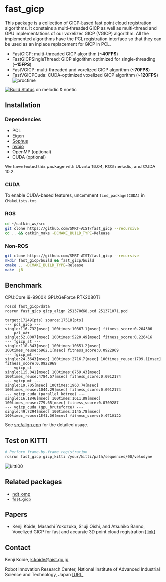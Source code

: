 # fast_gicp

This package is a collection of GICP-based fast point cloud registration algorithms. It constains a multi-threaded GICP as well as multi-thread and GPU implementations of our voxelized GICP (VGICP) algorithm. All the implemented algorithms have the PCL registration interface so that they can be used as an inplace replacement for GICP in PCL.

- FastGICP: multi-threaded GICP algorithm (**\~40FPS**)
- FastGICPSingleThread: GICP algorithm optimized for single-threading (**\~15FPS**)
- FastVGICP: multi-threaded and voxelized GICP algorithm (**\~70FPS**)
- FastVGICPCuda: CUDA-optimized voxelized GICP algorithm (**\~120FPS**)
![proctime](data/proctime.png)

[![Build Status](https://travis-ci.org/SMRT-AIST/fast_gicp.svg?branch=master)](https://travis-ci.org/SMRT-AIST/fast_gicp) on melodic & noetic

## Installation

### Dependencies
- PCL
- Eigen
- [Sophus](https://github.com/strasdat/Sophus)
- [nvbio](https://github.com/NVlabs/nvbio)
- OpenMP (optional)
- CUDA (optional)

We have tested this package with Ubuntu 18.04, ROS melodic, and CUDA 10.2.

### CUDA

To enable CUDA-based features, uncomment ```find_package(CUDA)``` in ```CMakeLists.txt```.

### ROS
```bash
cd ~/catkin_ws/src
git clone https://github.com/SMRT-AIST/fast_gicp --recursive
cd .. && catkin_make -DCMAKE_BUILD_TYPE=Release
```

### Non-ROS
```bash
git clone https://github.com/SMRT-AIST/fast_gicp --recursive
mkdir fast_gicp/build && fast_gicp/build
cmake .. -DCMAKE_BUILD_TYPE=Release
make -j8
```

## Benchmark
CPU:Core i9-9900K GPU:GeForce RTX2080Ti

```bash
roscd fast_gicp/data
rosrun fast_gicp gicp_align 251370668.pcd 251371071.pcd
```

```
target:17249[pts] source:17518[pts]
--- pcl_gicp ---
single:116.732[msec] 100times:10867.1[msec] fitness_score:0.204306
--- pcl_ndt ---
single:52.8007[msec] 100times:5220.49[msec] fitness_score:0.226416
--- fgicp_st ---
single:110.343[msec] 100times:10651.2[msec] 100times_reuse:6962.1[msec] fitness_score:0.0922969
--- fgicp_mt ---
single:24.3643[msec] 100times:2716.7[msec] 100times_reuse:1799.1[msec] fitness_score:0.0922969
--- vgicp_st ---
single:115.041[msec] 100times:8759.43[msec] 100times_reuse:4784.57[msec] fitness_score:0.0912174
--- vgicp_mt ---
single:19.705[msec] 100times:1963.74[msec] 100times_reuse:1044.29[msec] fitness_score:0.0912174
--- vgicp_cuda (parallel_kdtree) ---
single:16.1846[msec] 100times:1611.89[msec] 100times_reuse:779.65[msec] fitness_score:0.0709287
--- vgicp_cuda (gpu_bruteforce) ---
single:49.7294[msec] 100times:3145.78[msec] 100times_reuse:1541.36[msec] fitness_score:0.0710122

```

See [src/align.cpp](https://github.com/SMRT-AIST/fast_gicp/blob/master/src/align.cpp) for the detailed usage.

## Test on KITTI

```bash
# Perform frame-by-frame registration
rosrun fast_gicp gicp_kitti /your/kitti/path/sequences/00/velodyne
```

![kitti00](https://user-images.githubusercontent.com/31344317/86207074-b98ac280-bba8-11ea-9687-e65f03aaf25b.png)

## Related packages
- [ndt_omp](https://github.com/koide3/ndt_omp)
- [fast_gicp](https://github.com/SMRT-AIST/fast_gicp)


## Papers
- Kenji Koide, Masashi Yokozuka, Shuji Oishi, and Atsuhiko Banno, Voxelized GICP for fast and accurate 3D point cloud registration [[link]](https://easychair.org/publications/preprint/ftvV)

## Contact
Kenji Koide, k.koide@aist.go.jp

Robot Innovation Research Center, National Institute of Advanced Industrial Science and Technology, Japan  [\[URL\]](https://unit.aist.go.jp/rirc/en/team/smart_mobility.html)
